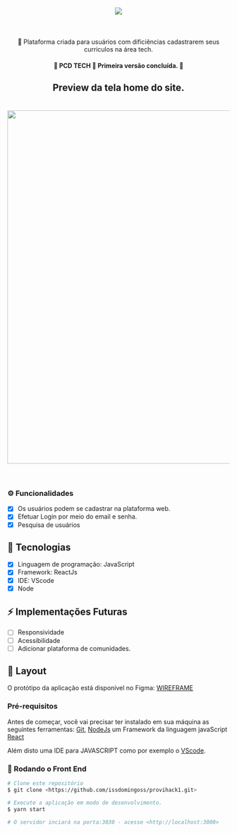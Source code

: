 <h1 align="center">
    <img src="https://i.imgur.com/V6SW4Cx.png" /><br><br>
</h1>

<p align="center">🚀 Plataforma criada para usuários com dificiências cadastrarem seus curriculos na área tech.</p>

<h4 align="center"> 
	🚧  PCD TECH 🚀 Primeira versão concluída.  🚧
</h4>

<h2 align="center"> 
	Preview da tela home do site.
</h2>
<h1 align="center">
    <img width="800px" hight="300px" src="https://i.imgur.com/iJ0CmdI.png" /><br><br>
</h1>

### ⚙️ Funcionalidades

- [x] Os usuários podem se cadastrar na plataforma web.
- [x] Efetuar Login por meio do email e senha.
- [x] Pesquisa de usuários

## 🚀 Tecnologias

- [x] Linguagem de programação: JavaScript
- [x] Framework: ReactJs
- [x] IDE: VScode
- [x] Node

## ⚡ Implementações Futuras 

- [ ] Responsividade
- [ ] Acessibilidade
- [ ] Adicionar plataforma de comunidades.

## 🎨 Layout

O protótipo da aplicação está disponível no Figma: [WIREFRAME](https://www.figma.com/file/BKl1PAL3zNWOTS0N4BKXnD/Prot%C3%B3tipo?node-id=3%3A168)

### Pré-requisitos

Antes de começar, você vai precisar ter instalado em sua máquina as seguintes ferramentas:
[Git](https://git-scm.com), [NodeJs](https://nodejs.org/en/) um Framework da linguagem javaScript
[React](https://pt-br.reactjs.org/)

Além disto uma IDE para JAVASCRIPT como por exemplo o [VScode](https://code.visualstudio.com/).

### 🎲 Rodando o Front End

```bash
# Clone este repositório
$ git clone <https://github.com/issdomingoss/provihack1.git>

# Execute a aplicação em modo de desenvolvimento.
$ yarn start

# O servidor inciará na porta:3030 - acesse <http://localhost:3000>

```
